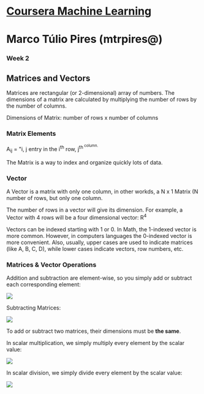 # [Coursera Machine Learning](https://www.coursera.org/learn/machine-learning)

# Marco Túlio Pires (mtrpires@)

### Week 2


## Matrices and Vectors

Matrices are rectangular (or 2-dimensional) array of numbers. The dimensions of a matrix are calculated by multiplying the number of rows by the number of columns.

Dimensions of Matrix: number of rows x number of columns

### Matrix Elements
A<sub>ij</sub> = "i, j entry in the i<sup>th</sup> row, j<sup>th<sup> column.

The Matrix is a way to index and organize quickly lots of data.

### Vector
A Vector is a matrix with only one column, in other workds, a N x 1 Matrix (N number of rows, but only one column.

The number of rows in a vector will give its dimension. For example, a Vector with 4 rows will be a four dimensional vector: R<sup>4</sup>

Vectors can be indexed starting with 1 or 0. In Math, the 1-indexed vector is more common. However, in computers languages the 0-indexed vector is more convenient. Also, usually, upper cases are used to indicate matrices (like A, B, C, D), while lower cases indicate vectors, row numbers, etc.

### Matrices & Vector Operations

Addition and subtraction are element-wise, so you simply add or subtract each corresponding element:

<img src="https://render.githubusercontent.com/render/math?math=\begin{bmatrix} a & b \newline c & d \newline \end{bmatrix} +\begin{bmatrix} w & x \newline y & z \newline \end{bmatrix} =\begin{bmatrix} a+w & b+x \newline c+y & d+z \newline \end{bmatrix}">

Subtracting Matrices:


<img src="https://render.githubusercontent.com/render/math?math=begin{bmatrix} a & b \newline c & d \newline \end{bmatrix} - \begin{bmatrix} w & x \newline y & z \newline \end{bmatrix} =\begin{bmatrix} a-w & b-x \newline c-y & d-z \newline \end{bmatrix}">

To add or subtract two matrices, their dimensions must be **the same**.

In scalar multiplication, we simply multiply every element by the scalar value:

<img src="https://render.githubusercontent.com/render/math?math=\begin{bmatrix} a & b \newline c & d \newline \end{bmatrix} * x =\begin{bmatrix} a*x & b*x \newline c*x & d*x \newline \end{bmatrix}">

In scalar division, we simply divide every element by the scalar value:

<img src="https://render.githubusercontent.com/render/math?math=\begin{bmatrix} a & b \newline c & d \newline \end{bmatrix} / x =\begin{bmatrix} a /x & b/x \newline c /x & d /x \newline \end{bmatrix}">

[//]: <> (<img src="https://render.githubusercontent.com/render/math?math=)

